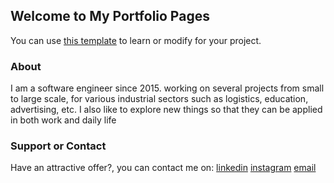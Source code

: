 ## Welcome to My Portfolio Pages

You can use [this template](https://github.com/imaduddinharis/portfolio) to learn or modify for your project.

### About

I am a software engineer since 2015. working on several projects from small to large scale, for various industrial sectors such as logistics, education, advertising, etc.
I also like to explore new things so that they can be applied in both work and daily life

### Support or Contact
Have an attractive offer?, you can contact me on:
[linkedin](https://linkedin.com/in/imaduddin-haris-nasution)
[instagram](https://instagram.com/duds_hn)
[email](mailto:imaduddinhariss@gmail.com)
